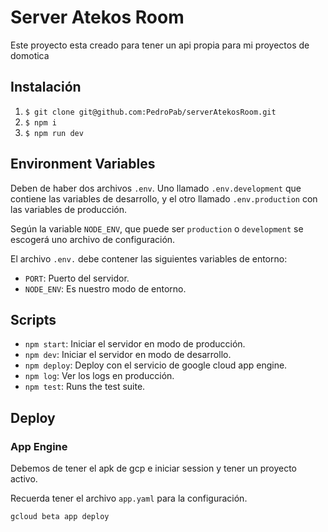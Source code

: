 # Server Atekos Room

Este proyecto esta creado para tener un api propia para mi proyectos de domotica

## Instalación

1. `$ git clone git@github.com:PedroPab/serverAtekosRoom.git`
2. `$ npm i`
3. `$ npm run dev`

## Environment Variables

Deben de haber dos archivos `.env`. Uno llamado `.env.development` que contiene las variables de desarrollo, y el otro llamado `.env.production` con las variables de producción.

Según la variable `NODE_ENV`, que puede ser `production` o `development` se escogerá uno archivo de configuración.

El archivo `.env.` debe contener las siguientes variables de entorno:

- `PORT`: Puerto del servidor.
- `NODE_ENV`: Es nuestro modo de entorno.

## Scripts

- `npm start`: Iniciar el servidor en modo de producción.
- `npm dev`: Iniciar el servidor en modo de desarrollo.
- `npm deploy`: Deploy con el servicio de google cloud app engine.
- `npm log`: Ver los logs en producción.
- `npm test`: Runs the test suite.

## Deploy

### App Engine

Debemos de tener el apk de gcp e iniciar session y tener un proyecto activo.

Recuerda tener el archivo `app.yaml` para la configuración.

```bash
gcloud beta app deploy
```


